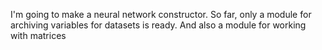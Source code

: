 I'm going to make a neural network constructor. So far, only a module for archiving variables for datasets is ready. And also a module for working with matrices
